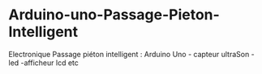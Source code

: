 # Arduino-uno-Passage-Pieton-Intelligent
Electronique Passage piéton intelligent  : Arduino Uno - capteur ultraSon - led -afficheur lcd etc

